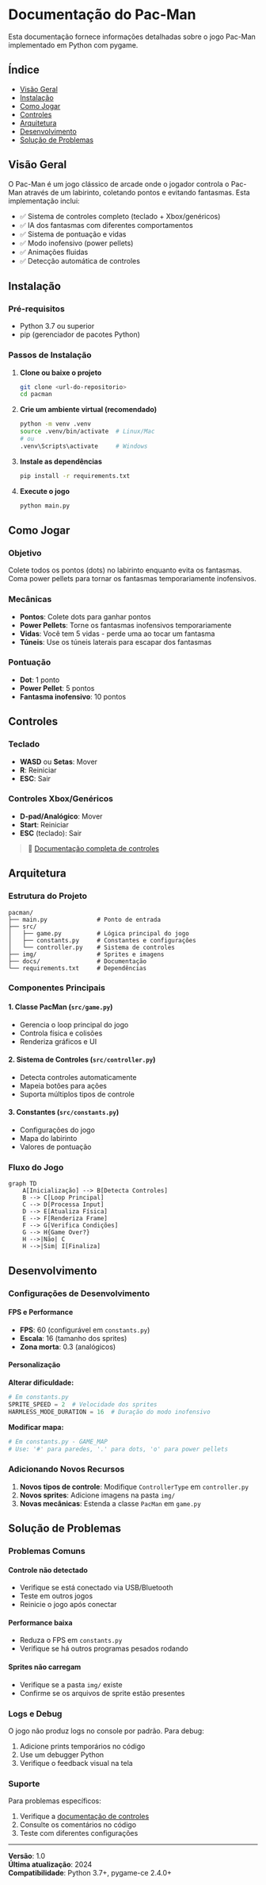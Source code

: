 # Documentação do Pac-Man

Esta documentação fornece informações detalhadas sobre o jogo Pac-Man implementado em Python com pygame.

## Índice

- [Visão Geral](#visão-geral)
- [Instalação](#instalação)
- [Como Jogar](#como-jogar)
- [Controles](#controles)
- [Arquitetura](#arquitetura)
- [Desenvolvimento](#desenvolvimento)
- [Solução de Problemas](#solução-de-problemas)

## Visão Geral

O Pac-Man é um jogo clássico de arcade onde o jogador controla o Pac-Man através de um labirinto, coletando pontos e evitando fantasmas. Esta implementação inclui:

- ✅ Sistema de controles completo (teclado + Xbox/genéricos)
- ✅ IA dos fantasmas com diferentes comportamentos
- ✅ Sistema de pontuação e vidas
- ✅ Modo inofensivo (power pellets)
- ✅ Animações fluidas
- ✅ Detecção automática de controles

## Instalação

### Pré-requisitos

- Python 3.7 ou superior
- pip (gerenciador de pacotes Python)

### Passos de Instalação

1. **Clone ou baixe o projeto**
   ```bash
   git clone <url-do-repositorio>
   cd pacman
   ```

2. **Crie um ambiente virtual (recomendado)**
   ```bash
   python -m venv .venv
   source .venv/bin/activate  # Linux/Mac
   # ou
   .venv\Scripts\activate     # Windows
   ```

3. **Instale as dependências**
   ```bash
   pip install -r requirements.txt
   ```

4. **Execute o jogo**
   ```bash
   python main.py
   ```

## Como Jogar

### Objetivo
Colete todos os pontos (dots) no labirinto enquanto evita os fantasmas. Coma power pellets para tornar os fantasmas temporariamente inofensivos.

### Mecânicas
- **Pontos**: Colete dots para ganhar pontos
- **Power Pellets**: Torne os fantasmas inofensivos temporariamente
- **Vidas**: Você tem 5 vidas - perde uma ao tocar um fantasma
- **Túneis**: Use os túneis laterais para escapar dos fantasmas

### Pontuação
- **Dot**: 1 ponto
- **Power Pellet**: 5 pontos
- **Fantasma inofensivo**: 10 pontos

## Controles

### Teclado
- **WASD** ou **Setas**: Mover
- **R**: Reiniciar
- **ESC**: Sair

### Controles Xbox/Genéricos
- **D-pad/Analógico**: Mover
- **Start**: Reiniciar
- **ESC** (teclado): Sair

> 📖 [Documentação completa de controles](controles.md)

## Arquitetura

### Estrutura do Projeto
```
pacman/
├── main.py              # Ponto de entrada
├── src/
│   ├── game.py          # Lógica principal do jogo
│   ├── constants.py     # Constantes e configurações
│   └── controller.py    # Sistema de controles
├── img/                 # Sprites e imagens
├── docs/                # Documentação
└── requirements.txt     # Dependências
```

### Componentes Principais

#### 1. Classe PacMan (`src/game.py`)
- Gerencia o loop principal do jogo
- Controla física e colisões
- Renderiza gráficos e UI

#### 2. Sistema de Controles (`src/controller.py`)
- Detecta controles automaticamente
- Mapeia botões para ações
- Suporta múltiplos tipos de controle

#### 3. Constantes (`src/constants.py`)
- Configurações do jogo
- Mapa do labirinto
- Valores de pontuação

### Fluxo do Jogo

```mermaid
graph TD
    A[Inicialização] --> B[Detecta Controles]
    B --> C[Loop Principal]
    C --> D[Processa Input]
    D --> E[Atualiza Física]
    E --> F[Renderiza Frame]
    F --> G[Verifica Condições]
    G --> H{Game Over?}
    H -->|Não| C
    H -->|Sim| I[Finaliza]
```

## Desenvolvimento

### Configurações de Desenvolvimento

#### FPS e Performance
- **FPS**: 60 (configurável em `constants.py`)
- **Escala**: 16 (tamanho dos sprites)
- **Zona morta**: 0.3 (analógicos)

#### Personalização

**Alterar dificuldade:**
```python
# Em constants.py
SPRITE_SPEED = 2  # Velocidade dos sprites
HARMLESS_MODE_DURATION = 16  # Duração do modo inofensivo
```

**Modificar mapa:**
```python
# Em constants.py - GAME_MAP
# Use: '#' para paredes, '.' para dots, 'o' para power pellets
```

### Adicionando Novos Recursos

1. **Novos tipos de controle**: Modifique `ControllerType` em `controller.py`
2. **Novos sprites**: Adicione imagens na pasta `img/`
3. **Novas mecânicas**: Estenda a classe `PacMan` em `game.py`

## Solução de Problemas

### Problemas Comuns

#### Controle não detectado
- Verifique se está conectado via USB/Bluetooth
- Teste em outros jogos
- Reinicie o jogo após conectar

#### Performance baixa
- Reduza o FPS em `constants.py`
- Verifique se há outros programas pesados rodando

#### Sprites não carregam
- Verifique se a pasta `img/` existe
- Confirme se os arquivos de sprite estão presentes

### Logs e Debug

O jogo não produz logs no console por padrão. Para debug:

1. Adicione prints temporários no código
2. Use um debugger Python
3. Verifique o feedback visual na tela

### Suporte

Para problemas específicos:
1. Verifique a [documentação de controles](controles.md)
2. Consulte os comentários no código
3. Teste com diferentes configurações

---

**Versão**: 1.0  
**Última atualização**: 2024  
**Compatibilidade**: Python 3.7+, pygame-ce 2.4.0+
